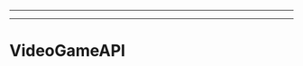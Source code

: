 -----
----------------------------------------------------------------------------------------------------
# VideoGameAPI
